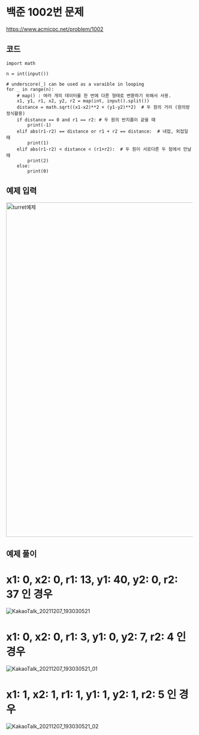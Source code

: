 # 백준 1002번 문제

https://www.acmicpc.net/problem/1002

## 코드

```
import math

n = int(input())

# underscore(_) can be used as a varaible in looping
for _ in range(n):
    # map() : 여러 개의 데이터를 한 번에 다른 형태로 변환하기 위해서 사용.
    x1, y1, r1, x2, y2, r2 = map(int, input().split())
    distance = math.sqrt((x1-x2)**2 + (y1-y2)**2)  # 두 원의 거리 (원의방정식활용)
    if distance == 0 and r1 == r2: # 두 원의 반지름이 같을 때
        print(-1)
    elif abs(r1-r2) == distance or r1 + r2 == distance:  # 내접, 외접일 때
        print(1)
    elif abs(r1-r2) < distance < (r1+r2):  # 두 원이 서로다른 두 점에서 만날 때
        print(2)
    else:
        print(0) 
```

## 예제 입력
<img width="900" alt="turret예제" src="https://user-images.githubusercontent.com/59908525/145014725-aee4c831-2cfb-4a4a-ae16-46f45f58801b.PNG">

## 예제 풀이

# x1: 0, x2: 0, r1: 13, y1: 40, y2: 0, r2: 37 인 경우
![KakaoTalk_20211207_193030521](https://user-images.githubusercontent.com/59908525/145014551-ad2ea01e-9288-4d85-827d-2b01aa8117f2.jpg)

# x1: 0, x2: 0, r1: 3, y1: 0, y2: 7, r2: 4 인 경우
![KakaoTalk_20211207_193030521_01](https://user-images.githubusercontent.com/59908525/145014557-c6815c24-912c-413e-8804-b9644668c5a7.jpg)

# x1: 1, x2: 1, r1: 1, y1: 1, y2: 1, r2: 5 인 경우
![KakaoTalk_20211207_193030521_02](https://user-images.githubusercontent.com/59908525/145014567-952f9773-0e56-4a62-baf7-e79d1232c2a3.jpg)
